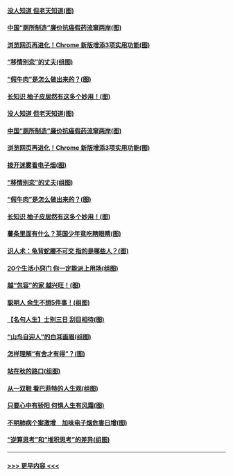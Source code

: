 #### [没人知道 但老天知道(图)](../pages/p8/907731.md?t=09181222) 
#### [中国“厕所制造”廉价抗癌假药流窜两岸(图)](../pages/p8/907723.md?t=09181222) 
#### [浏览网页再进化！Chrome 新版增添3项实用功能(图)](../pages/p8/907714.md?t=09181222) 
#### [“移情别恋”的丈夫(组图)](../pages/p8/907644.md?t=09181222) 
#### [“假牛肉”是怎么做出来的？(图)](../pages/p8/907668.md?t=09181222) 
#### [长知识 柚子皮居然有这多个妙用！(图)](../pages/p8/907425.md?t=09181222) 
#### [没人知道 但老天知道(图)](../pages/p8/907731.md?t=09181222) 
#### [中国“厕所制造”廉价抗癌假药流窜两岸(图)](../pages/p8/907723.md?t=09181222) 
#### [浏览网页再进化！Chrome 新版增添3项实用功能(图)](../pages/p8/907714.md?t=09181222) 
#### [拨开迷雾看电子烟(图)](../pages/p8/907427.md?t=09181222) 
#### [“移情别恋”的丈夫(组图)](../pages/p8/907644.md?t=09181222) 
#### [“假牛肉”是怎么做出来的？(图)](../pages/p8/907668.md?t=09181222) 
#### [长知识 柚子皮居然有这多个妙用！(图)](../pages/p8/907425.md?t=09181222) 
#### [薯条里面有什么？英国少年竟吃瞎眼睛(图)](../pages/p8/907381.md?t=09181222) 
#### [识人术：龟背蛇腰不可交 指的是哪些人？(图)](../pages/p8/907503.md?t=09181222) 
#### [20个生活小窍门 你一定能派上用场(组图)](../pages/p8/907510.md?t=09181222) 
#### [越“包容”的家 越兴旺！(图)](../pages/p8/907328.md?t=09181222) 
#### [聪明人 余生不想5件事！(组图)](../pages/p8/907364.md?t=09181222) 
#### [【名句人生】士别三日 刮目相待(图)](../pages/p8/906988.md?t=09181222) 
#### [“山鸟自迎人”的白耳画眉(组图)](../pages/p8/907332.md?t=09181222) 
#### [怎样理解“有舍才有得”？(图)](../pages/p8/906872.md?t=09181222) 
#### [站在秋的路口(组图)](../pages/p8/906914.md?t=09181222) 
#### [从一双鞋 看巴菲特的人生观(组图)](../pages/p8/907311.md?t=09181222) 
#### [只要心中有骄阳 何惧人生有风霜(图)](../pages/p8/907320.md?t=09181222) 
#### [不明肺病个案激增　加味电子烟危害日增(图)](../pages/p8/907307.md?t=09181222) 
#### [“逆算思考”和“堆积思考”的差异(组图)](../pages/p8/907229.md?t=09181222) 

----
#### [ >>> 更早内容 <<< ](../indexes/p8-earlier.md)
